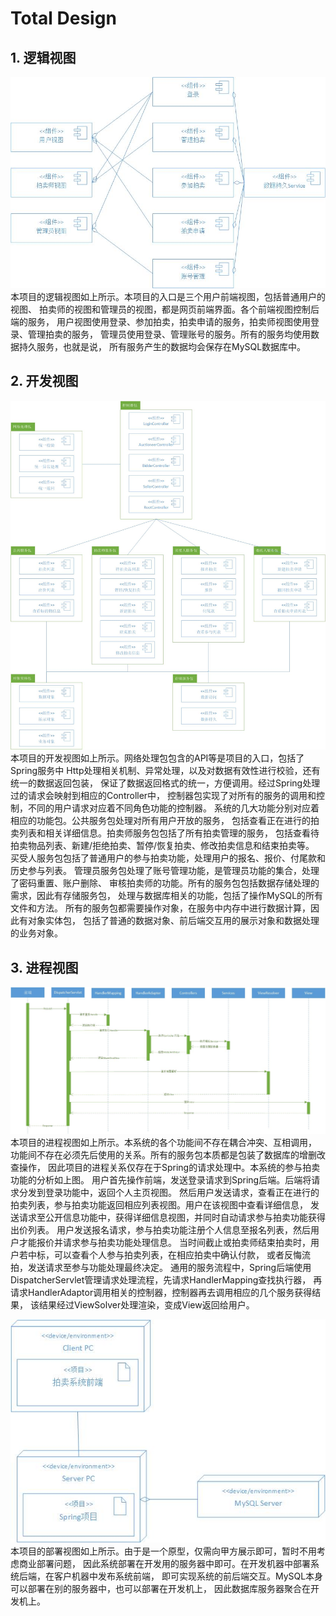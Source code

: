 # Total Design

## 1. 逻辑视图

![logic view](./images/logicview2.jpg)
本项目的逻辑视图如上所示。本项目的入口是三个用户前端视图，包括普通用户的视图、
拍卖师的视图和管理员的视图，都是网页前端界面。各个前端视图控制后端的服务，
用户视图使用登录、参加拍卖，拍卖申请的服务，拍卖师视图使用登录、管理拍卖的服务，
管理员使用登录、管理账号的服务。所有的服务均使用数据持久服务，也就是说，
所有服务产生的数据均会保存在MySQL数据库中。

## 2. 开发视图

![implement view](./images/implementview.jpg)
本项目的开发视图如上所示。网络处理包包含的API等是项目的入口，包括了Spring服务中
Http处理相关机制、异常处理，以及对数据有效性进行校验，还有统一的数据返回包装，
保证了数据返回格式的统一，方便调用。经过Spring处理过的请求会映射到相应的Controller中，
控制器包实现了对所有的服务的调用和控制，不同的用户请求对应着不同角色功能的控制器。
系统的几大功能分别对应着相应的功能包。公共服务包处理对所有用户开放的服务，
包括查看正在进行的拍卖列表和相关详细信息。拍卖师服务包包括了所有拍卖管理的服务，
包括查看待拍卖物品列表、新建/拒绝拍卖、暂停/恢复拍卖、修改拍卖信息和结束拍卖等。
买受人服务包包括了普通用户的参与拍卖功能，处理用户的报名、报价、付尾款和历史参与列表。
管理员服务包处理了账号管理功能，是管理员功能的集合，处理了密码重置、账户删除、
审核拍卖师的功能。所有的服务包包括数据存储处理的需求，因此有存储服务包，
处理与数据库相关的功能，包括了操作MySQL的所有文件和方法。
所有的服务包都需要操作对象，在服务中内存中进行数据计算，因此有对象实体包，
包括了普通的数据对象、前后端交互用的展示对象和数据处理的业务对象。

## 3. 进程视图

![process view](./images/processview.jpg)
本项目的进程视图如上所示。本系统的各个功能间不存在耦合冲突、互相调用，
功能间不存在必须先后使用的关系。所有的服务包本质都是包装了数据库的增删改查操作，
因此项目的进程关系仅存在于Spring的请求处理中。本系统的参与拍卖功能的分析如上图。
用户首先操作前端，发送登录请求到Spring后端。后端将请求分发到登录功能中，返回个人主页视图。
然后用户发送请求，查看正在进行的拍卖列表，参与拍卖功能返回相应列表视图。用户在该视图中查看详细信息，
发送请求至公开信息功能中，获得详细信息视图，并同时自动请求参与拍卖功能获得出价列表。
用户发送报名请求，参与拍卖功能注册个人信息至报名列表，然后用户才能报价并请求参与拍卖功能处理信息。
当时间截止或拍卖师结束拍卖时，用户若中标，可以查看个人参与拍卖列表，在相应拍卖中确认付款，
或者反悔流拍，发送请求至参与功能处理最终决定。
通用的服务流程中，Spring后端使用DispatcherServlet管理请求处理流程，先请求HandlerMapping查找执行器，
再请求HandlerAdaptor调用相关的控制器，控制器再去调用相应的几个服务获得结果，
该结果经过ViewSolver处理渲染，变成View返回给用户。

![deployment view](./images/deploymentview.jpg)
本项目的部署视图如上所示。由于是一个原型，仅需向甲方展示即可，暂时不用考虑商业部署问题，
因此系统部署在开发用的服务器中即可。在开发机器中部署系统后端，在客户机器中发布系统前端，
即可实现系统的前后端交互。MySQL本身可以部署在别的服务器中，也可以部署在开发机上，
因此数据库服务器聚合在开发机上。
